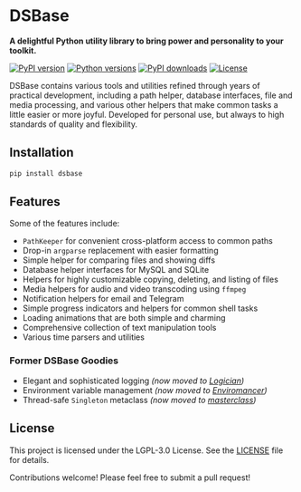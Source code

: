 # DSBase

**A delightful Python utility library to bring power and personality to your toolkit.**

[![PyPI version](https://img.shields.io/pypi/v/dsbase.svg)](https://pypi.org/project/dsbase/)
[![Python versions](https://img.shields.io/pypi/pyversions/dsbase.svg)](https://pypi.org/project/dsbase/)
[![PyPI downloads](https://img.shields.io/pypi/dm/dsbase.svg)](https://pypi.org/project/dsbase/)
[![License](https://img.shields.io/pypi/l/dsbase.svg)](https://github.com/dannystewart/dsbase/blob/main/LICENSE)


DSBase contains various tools and utilities refined through years of practical development, including a path helper, database interfaces, file and media processing, and various other helpers that make common tasks a little easier or more joyful. Developed for personal use, but always to high standards of quality and flexibility.

## Installation

```bash
pip install dsbase
```

## Features

Some of the features include:

- `PathKeeper` for convenient cross-platform access to common paths
- Drop-in `argparse` replacement with easier formatting
- Simple helper for comparing files and showing diffs
- Database helper interfaces for MySQL and SQLite
- Helpers for highly customizable copying, deleting, and listing of files
- Media helpers for audio and video transcoding using `ffmpeg`
- Notification helpers for email and Telegram
- Simple progress indicators and helpers for common shell tasks
- Loading animations that are both simple and charming
- Comprehensive collection of text manipulation tools
- Various time parsers and utilities

### Former DSBase Goodies

- Elegant and sophisticated logging *(now moved to [Logician](https://github.com/dannystewart/logician/))*
- Environment variable management *(now moved to [Enviromancer](https://github.com/dannystewart/enviromancer/))*
- Thread-safe `Singleton` metaclass *(now moved to [masterclass](https://github.com/dannystewart/masterclass/))*

## License

This project is licensed under the LGPL-3.0 License. See the [LICENSE](https://github.com/dannystewart/dsbase/blob/main/LICENSE) file for details.

Contributions welcome! Please feel free to submit a pull request!
